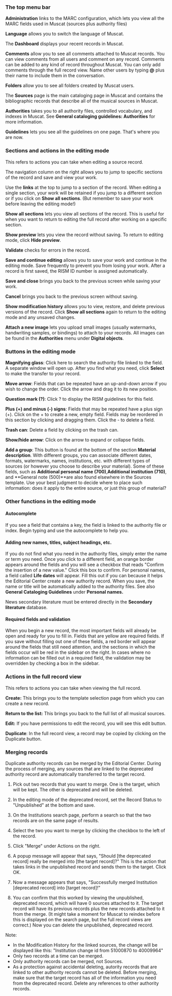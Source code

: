 ### The top menu bar

**Administration** links to the MARC configuration, which lets you view all the MARC fields used in Muscat (sources plus authority files)

**Language** allows you to switch the language of Muscat.

The **Dashboard** displays your recent records in Muscat.

**Comments** allow you to see all comments attached to Muscat records. You can view comments from all users and comment
on any record. Comments can be added to any kind of record throughout Muscat. You can only add comments through the full record view. Name other users by typing **@** plus their name to include them in the conversation.

**Folders** allow you to see all folders created by Muscat users.

The **Sources** page is the main cataloging page in Muscat and contains the bibliographic records that describe all of the musical sources in Muscat.

**Authorities** takes you to all authority files, controlled vocabulary, and indexes in Muscat. See **General cataloging guidelines: Authorities** for more information.

**Guidelines** lets you see all the guidelines on one page. That's where you are now.

### Sections and actions in the editing mode

This refers to actions you can take when editing a source record.

The navigation column on the right allows you to jump to specific sections of the record and save and view your work.

Use the **links** at the top to jump to a section of the record. When editing a single section, your work will be retained if you jump to a different section or if you click on **Show all sections**. (But remember to save your work before leaving the editing mode!)

**Show all sections** lets you view all sections of the record. This is useful for when you want to return to editing the full record after working on a specific section.

**Show preview** lets you view the record without saving. To return to editing mode, click **Hide preview**.

**Validate** checks for errors in the record.

**Save and continue editing** allows you to save your work and continue in the editing mode. Save frequently to prevent you from losing your work. After a record is first saved, the RISM ID number is assigned automatically.

**Save and close** brings you back to the previous screen while saving your work.

**Cancel** brings you back to the previous screen without saving.

**Show modification history** allows you to view, restore, and delete previous versions of the record. Click **Show all sections** again to return to the editing mode and any unsaved changes.

**Attach a new image** lets you upload small images (usually watermarks, handwriting samples, or bindings) to attach to your records. All images can be found in the **Authorities** menu under **Digital objects**.

### Buttons in the editing mode

**Magnifying glass**: Click here to search the authority file linked to the field. A separate window will open up. After you find what you need, click **Select** to make the transfer to your record.

**Move arrow**: Fields that can be repeated have an up-and-down arrow if you wish to change the order. Click the arrow and drag it to its new position.  

**Question mark (?)**: Click ? to display the RISM guidelines for this field.  

**Plus (+) and minus (-) signs**: Fields that may be repeated have a plus sign (+). Click on the + to create a new, empty field. Fields may be reordered in this section by clicking and dragging them. Click the - to delete a field.  

**Trash can**: Delete a field by clicking on the trash can.

**Show/hide arrow**: Click on the arrow to expand or collapse fields.

**Add a group**: This button is found at the bottom of the section **Material description**. With different groups, you can associate different dates, formats, watermarks, names, institutions, etc. with different types of sources (or however you choose to describe your material). Some of these fields, such as **Additional personal name (700)**,**Additional institution (710)**, and **General note (500)**are also found elsewhere in the Sources template. Use your best judgment to decide where to place such information: does it apply to the entire source, or just this group of material?

### Other functions in the editing mode

#### Autocomplete  

If you see a field that contains a key, the field is linked to the authority file or index. Begin typing and use the autocomplete to help you.

#### Adding new names, titles, subject headings, etc.  

If you do not find what you need in the authority files, simply enter the name or term you need. Once you click to a different field, an orange border appears around the fields and you will see a checkbox that reads "Confirm the insertion of a new value." Click this box to confirm. For personal names, a field called **Life dates** will appear. Fill this out if you can because it helps the Editorial Center create a new authority record. When you save, the name or title will be automatically added to the authority files. See also **General Cataloging Guidelines** under **Personal names.**  

News secondary literature must be entered directly in the **Secondary literature** database.  

#### Required fields and validation  

When you begin a new record, the most important fields will already be open and ready for you to fill in. Fields that are yellow are required fields. If you save without filling out one of these fields, a red border will appear around the fields that still need attention, and the sections in which the fields occur will be red in the sidebar on the right. In cases where no information can be filled out in a required field, the validation may be overridden by checking a box in the sidebar.

### Actions in the full record view

This refers to actions you can take when viewing the full record.

**Create:** This brings you to the template selection page from which you can create a new record.

**Return to the list:** This brings you back to the full list of all musical sources.

**Edit:** If you have permissions to edit the record, you will see this edit button.

**Duplicate**: In the full record view, a record may be copied by clicking on the Duplicate button.

### Merging records  

Duplicate authority records can be merged by the Editorial Center. During the process of merging, any sources that are linked to the deprecated authority record are automatically transferred to the target record.

1. Pick out two records that you want to merge. One is the target, which will be kept. The other is deprecated and will be deleted.

2. In the editing mode of the deprecated record, set the Record Status to "Unpublished" at the bottom and save.  

3. On the Institutions search page, perform a search so that the two records are on the same page of results.  

4. Select the two you want to merge by clicking the checkbox to the left of the record.  

5. Click "Merge" under Actions on the right.  

6. A popup message will appear that says, "Should [the deprecated record] really be merged into [the target record]?" This is the action that takes links in the unpublished record and sends them to the target. Click OK.   

7. Now a message appears that says, "Successfully merged Institution [deprecated record] into [target record]!"  

8. You can confirm that this worked by viewing the unpublished, deprecated record, which will have 0 sources attached to it. The target record will have its previous records plus the new records attached to it from the merge. (It might take a moment for Muscat to reindex before this is displayed on the search page, but the full record views are correct.) Now you can delete the unpublished, deprecated record.  

Note:
- In the Modification History for the linked sources, the change will be displayed like this: "Institution change id from 51000870 to 40009964"
- Only two records at a time can be merged.  
- Only authority records can be merged, not Sources.
- As a protection against accidental deleting, autority records that are linked to other authority records cannot be deleted. Before merging, make sure that the target record has all of the information you need from the deprecated record. Delete any references to other authority records.  
